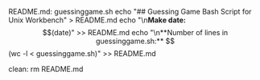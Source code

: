 README.md: guessinggame.sh
	echo "## Guessing Game Bash Script for Unix Workbench" > README.md
	echo "\n**Make date:** $$(date)" >> README.md
	echo "\n**Number of lines in guessinggame.sh:** $$(wc -l < guessinggame.sh)" >> README.md

clean:
	rm README.md
